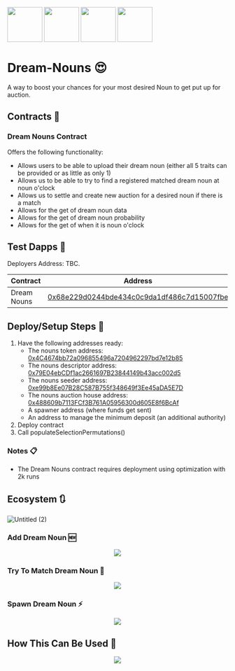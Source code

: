 <p align="left">
  <img width="80" height="80" src="https://github.com/user-attachments/assets/b10e2e8a-d5b7-4aaf-9bc2-10d725a15cfe">
  <img width="80" height="80" src="https://github.com/user-attachments/assets/c227fa4f-42b3-44c8-8452-f12cb83e29a5">
  <img width="80" height="80" src="https://github.com/user-attachments/assets/f126bdca-8aa8-491a-a898-fb5b2cc32ea8">
  <img width="80" height="80" src="https://github.com/user-attachments/assets/f5e2ddca-abcd-46d2-8861-ffe8f4b5f3c6">
</p>

# Dream-Nouns :heart_eyes:

A way to boost your chances for your most desired Noun to get put up for auction. 

## Contracts :page_facing_up:

### Dream Nouns Contract 

Offers the following functionality:

- Allows users to be able to upload their dream noun (either all 5 traits can be provided or as little as only 1)
- Allows us to be able to try to find a registered matched dream noun at noun o'clock
- Allows us to settle and create new auction for a desired noun if there is a match
- Allows for the get of dream noun data
- Allows for the get of dream noun probability
- Allows for the get of when it is noun o'clock 

## Test Dapps :construction:

Deployers Address: TBC.

| Contract      | Address       | Network       |
| ------------- | ------------- | ------------- |
| Dream Nouns | [0x68e229d0244bde434c0c9da1df486c7d15007fbe](https://sepolia.etherscan.io/address/0x68e229d0244bde434c0c9da1df486c7d15007fbe#code)     | Sepolia       | 

## Deploy/Setup Steps :construction_worker:

1. Have the following addresses ready:
    - The nouns token address: [0x4C4674bb72a096855496a7204962297bd7e12b85](https://sepolia.etherscan.io/address/0x4C4674bb72a096855496a7204962297bd7e12b85)
    - The nouns descriptor address: [0x79E04ebCDf1ac2661697B23844149b43acc002d5](https://sepolia.etherscan.io/address/0x79E04ebCDf1ac2661697B23844149b43acc002d5)
    - The nouns seeder address: [0xe99b8Ee07B28C587B755f348649f3Ee45aDA5E7D](https://sepolia.etherscan.io/address/0xe99b8Ee07B28C587B755f348649f3Ee45aDA5E7D)
    - The nouns auction house address: [0x488609b7113FCf3B761A05956300d605E8f6BcAf](https://sepolia.etherscan.io/address/0x488609b7113FCf3B761A05956300d605E8f6BcAf)
    - A spawner address (where funds get sent)
    - An address to manage the minimum deposit (an additional authority)
2. Deploy contract
3. Call populateSelectionPermutations()

### Notes :clipboard:

- The Dream Nouns contract requires deployment using optimization with 2k runs

## Ecosystem :arrows_clockwise:

![Untitled (2)](https://github.com/user-attachments/assets/52380b76-ecc7-418a-88f1-2b29a5ffa6c6)

### Add Dream Noun :new:

<!--![image](https://github.com/user-attachments/assets/d3b5b431-e3e1-4575-b2d3-3cb97960a8d1)-->
<p align="center">
  <img src="https://github.com/user-attachments/assets/d3b5b431-e3e1-4575-b2d3-3cb97960a8d1">
</p>

<!-- 
title Add Dream Noun

User->Dream Contract: Send deposit and call add dream noun with desired traits
Dream Contract->Dream Contract: Check deposit has been matched
Dream Contract->Nouns Descriptor Contract: Get head,body,background,accessory and glasses counts
Nouns Descriptor Contract->Dream Contract:Return counts
Dream Contract->Dream Contract: Validate the values for traits are in bounds
Dream Contract->Dream Contract: Turn the dream noun into a key ie. "x-12-1-x-4"
Dream Contract->Dream Contract: Check the key does not already have a match (someone elses open request)
Dream Contract->Spawn Manager: Move deposit to fund manager
Dream Contract->Dream Contract: Save dream noun & index to user
Dream Contract->Dream Contract: Fire successful dream noun created event
-->

### Try To Match Dream Noun :mag_right:

<!-- ![image](https://github.com/user-attachments/assets/ab4696b3-2d3a-440b-bc98-aa4814ac9670)-->
<p align="center">
  <img src="https://github.com/user-attachments/assets/ab4696b3-2d3a-440b-bc98-aa4814ac9670">
</p>

<!-- 
title Match Dream Noun

Job->Dream Contract: Find dream match (if exists)
Dream Contract->Nouns Token Contract: Get total supply
Dream Contract->Dream Contract: Turn total suppy to next id
Dream Contract->Nouns Seeder Contract: Get seed for next noun to be minted
Dream Contract->Dream Contract: Get turn seed into traits key
Dream Contract->Dream Contract: Try to match traits key
Dream Contract->Job: Return match and block number the match was generated on if matched 
-->

### Spawn Dream Noun :zap:

<!-- ![image](https://github.com/user-attachments/assets/b9f83bad-d84a-4373-9949-07e808852ffa)-->
<p align="center">
  <img src="https://github.com/user-attachments/assets/b9f83bad-d84a-4373-9949-07e808852ffa">
</p>

<!-- 
title Spawn Dream Noun

Job->Dream Contract: Spawn dream noun
Dream Contract->Dream Contract: Check block number was the same as the get matched calls block number
Dream Contract->Nouns Auction House Contract: Get current auction
Nouns Auction House Contract->Dream Contract: Returns current auction
Dream Contract->Dream Contract: Checks if current auction has ended
Dream Contract->Dream Contract: Get the match and ensure is the same as generated by the previous get matched call
Dream Contract->Dream Contract: Remove from possible matches
Dream Contract->Dream Contract: Mark dream noun spawned
Dream Contract->Nouns Auction House Contract: Settle and create new auction (selecting new noun)
Dream Contract->Dream Contract: Fire event logging these actions
-->

## How This Can Be Used :crystal_ball:

<!--![image](https://github.com/user-attachments/assets/62028464-c6ce-4443-8ce2-2babbebb7767)-->
<p align="center">
  <img src="https://github.com/user-attachments/assets/62028464-c6ce-4443-8ce2-2babbebb7767">
</p>

<!--
title Process Flow

Job->Dream Contract: Is Noun o'clock 
Dream Contract->Nouns Auction Contract: Is Noun o'clock
Nouns Auction Contract->Dream Contract: Return true
Dream Contract->Job: Return true 
Job->Dream Contract: Is there a match 
Dream Contract->Job: Return true, block number estimated from and the noun traits to be minted
Job->Dream Contract: Settle for block 
Dream Contract->Dream Contract: Is the block number the same as provided 
Dream Contract->Dream Contract: Remove mapped match + update users dream request 
Dream Contract->Nouns Auction Contract: Call settle & create new auction 
Nouns Auction Contract->Nouns Auction Contract: Settle 
Nouns Auction Contract->Nouns Auction Contract: Create new auction 
Dream Contract->Job: Return
-->

